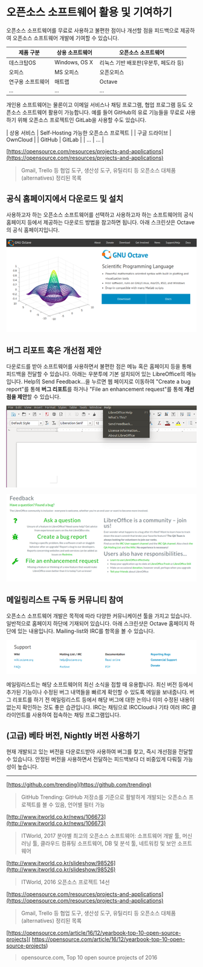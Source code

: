 # 오픈소스 소프트웨어 활용 및 기여하기

오픈소스 소프트웨어를 무료로 사용하고 불편한 점이나 개선할 점을 피드백으로 제공하여 오픈소스 소프트웨어 개발에 기여할 수 있습니다. 

| 제품 구분 | 상용 소프트웨어 | 오픈소스 소프트웨어 |
| ------------- | ------------- | ------------- |
| 데스크탑OS | Windows, OS X | 리눅스 기반 배포판(우분투, 페도라 등) |
| 오피스 | MS 오피스 | 오픈오피스 |
| 연구용 소프트웨어 | 매트랩 | Octave |
| ... | ... | ... |

개인용 소프트웨어는 물론이고 이메일 서비스나 채팅 프로그램, 협업 프로그램 등도 오픈소스 소프트웨어 활용이 가능합니다. 예를 들어 GitHub의 유료 기능들을 무료로 사용하기 위해 오픈소스 프로젝트인 GitLab을 사용할 수도 있습니다.

| 상용 서비스 | Self-Hosting 가능한 오픈소스 프로젝트 |
| 구글 드라이브 | OwnCloud |
| GitHub | GitLab |
| ... | ... | 

[https://opensource.com/resources/projects-and-applications](https://opensource.com/resources/projects-and-applications)
> Gmail, Trello 등 협업 도구, 생산성 도구, 유틸리티 등 오픈소스 대체품(alternatives) 정리된 목록

## 공식 홈페이지에서 다운로드 및 설치

사용하고자 하는 오픈소스 소프트웨어를 선택하고 사용하고자 하는 소프트웨어의 공식 홈페이지 등에서 제공하는 다운로드 방법을 참고하면 됩니다. 아래 스크린샷은 Octave의 공식 홈페이지입니다.

![](images/octave-main.png)

## 버그 리포트 혹은 개선점 제안

다운로드를 받아 소프트웨어를 사용하면서 불편한 점은 메뉴 혹은 홈페이지 등을 통해 피드백을 전달할 수 있습니다. 아래는 우분투에 기본 설치되어 있는 LibreOffice의 메뉴입니다. Help의 Send Feedback...을 누르면 웹 페이지로 이동하여 "Create a bug report"를 통해 **버그 리포트**를 하거나 "File an enhancement request"를 통해 **개선점을 제안**할 수 있습니다.

![](images/libre-menu.png)

![](images/libre-feedback-main.png)

## 메일링리스트 구독 등 커뮤니티 참여

오픈소스 소프트웨어 개발은 목적에 따라 다양한 커뮤니케이션 툴을 가지고 있습니다. 일반적으로 홈페이지 하단에 기재되어 있습니다. 아래 스크린샷은 Octave 홈페이지 하단에 있는 내용입니다. Mailing-list와 IRC를 항목을 볼 수 있습니다.

![](images/octave-support.png)

메일링리스트는 해당 소프트웨어의 최신 소식을 접할 때 유용합니다. 최신 버전 등에서 추가된 기능이나 수정된 버그 내역들을 빠르게 확인할 수 있도록 메일을 보내줍니다. 버그 리포트를 하기 전 메일링리스트 등에서 해당 버그에 대한 논의나 이미 수정된 내용이 없는지 확인하는 것도 좋은 습관입니다.
IRC는 채팅으로 IRCCloud나 기타 여러 IRC 클라이언트를 사용하여 접속하는 채팅 프로그램입니다.

## (고급) 베타 버전, Nightly 버전 사용하기

현재 개발되고 있는 버전을 다운로드받아 사용하여 버그를 찾고, 즉시 개선점을 전달할 수 있습니다. 안정된 버전을 사용하면서 전달하는 피드백보다 더 비중있게 다뤄질 가능성이 높습니다.

---

[https://github.com/trending](https://github.com/trending)
> GitHub Trending: GitHub 저장소를 기준으로 활발하게 개발되는 오픈소스 프로젝트를 볼 수 있음, 언어별 필터 가능

[http://www.itworld.co.kr/news/106673](http://www.itworld.co.kr/news/106673)
> ITWorld, 2017 분야별 최고의 오픈소스 소프트웨어: 소프트웨어 개발 툴, 머신러닝 툴, 클라우드 컴퓨팅 소프트웨어, DB 및 분석 툴, 네트워킹 및 보안 소프트웨어

[http://www.itworld.co.kr/slideshow/98526](http://www.itworld.co.kr/slideshow/98526)
> ITWorld, 2016 오픈소스 프로젝트 14선

[https://opensource.com/resources/projects-and-applications](https://opensource.com/resources/projects-and-applications)
> Gmail, Trello 등 협업 도구, 생산성 도구, 유틸리티 등 오픈소스 대체품(alternatives) 정리된 목록

[https://opensource.com/article/16/12/yearbook-top-10-open-source-projects]( https://opensource.com/article/16/12/yearbook-top-10-open-source-projects)
> opensource.com, Top 10 open source projects of 2016
